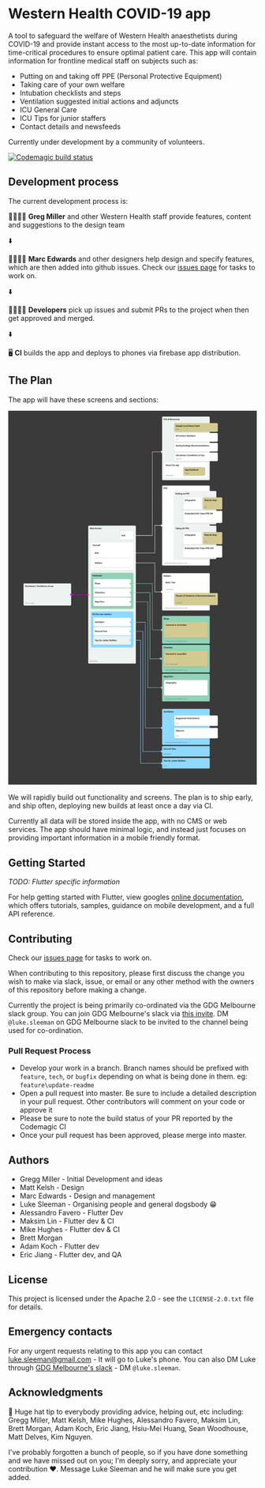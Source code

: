 # Western Health COVID-19 app

A tool to safeguard the welfare of Western Health anaesthetists during COVID-19 and provide instant access to the most up-to-date information for time-critical procedures to ensure optimal patient care.  This app will contain information for frontline medical staff on subjects such as:

- Putting on and taking off PPE (Personal Protective Equipment)
- Taking care of your own welfare
- Intubation checklists and steps
- Ventilation suggested initial actions and adjuncts
- ICU General Care
- ICU Tips for junior staffers
- Contact details and newsfeeds


Currently under development by a community of volunteers.

[![Codemagic build status](https://api.codemagic.io/apps/5e75f4bfdd1d6d000a198e90/5e75f4bfdd1d6d000a198e8f/status_badge.svg)](https://codemagic.io/apps/5e75f4bfdd1d6d000a198e90/5e75f4bfdd1d6d000a198e8f/latest_build)

## Development process

The current development process is:

👨‍⚕️👩‍⚕️ **Greg Miller** and other Western Health staff provide features, content and suggestions to the design team

⬇️

👩‍🎨👨‍🎨 **Marc Edwards** and other designers help design and specify features, which are then added into github issues.  Check our [issues page](https://github.com/Western-Health-Covid19-Collaboration/wh_covid19_app/issues) for tasks to work on.

⬇️
 
 👩‍💻👨‍💻 **Developers** pick up issues and submit PRs to the project when then get approved and merged.
 
⬇️
 
🖥 **CI** builds the app and deploys to phones via firebase app distribution.


## The Plan

The app will have these screens and sections:

![App information architecture](docs/Flow-Diagram.png "The information architecture of the app")

We will rapidly build out functionality and screens.  The plan is to ship early, and ship often, deploying new builds at least once a day via CI.

Currently all data will be stored inside the app, with no CMS or web services.  The app should have minimal logic, and instead just focuses on providing important information in a mobile friendly format.

## Getting Started

*TODO:  Flutter specific information*

For help getting started with Flutter, view googles
[online documentation](https://flutter.dev/docs), which offers tutorials,
samples, guidance on mobile development, and a full API reference.

## Contributing

Check our [issues page](https://github.com/Western-Health-Covid19-Collaboration/wh_covid19_app/issues) for tasks to work on.

When contributing to this repository, please first discuss the change you wish to make via slack, issue, or email or any other method with the owners of this repository before making a change.

Currently the project is being primarily co-ordinated via the GDG Melbourne slack group.  You can join GDG Melbourne's slack via [this invite](http://bit.ly/join_gdgslack).  DM `@luke.sleeman` on GDG Melbourne slack to be invited to the channel being used for co-ordination.

### Pull Request Process

* Develop your work in a branch.  Branch names should be prefixed with `feature`, `tech`, or `bugfix` depending on what is being done in them.  eg:  `feature\update-readme`
* Open a pull request into master.  Be sure to include a detailed description in your pull request.  Other contributors will comment on your code or approve it
* Please be sure to note the build status of your PR reported by the Codemagic CI
* Once your pull request has been approved, please merge into master.

## Authors

* Gregg Miller - Initial Development and ideas
* Matt Kelsh - Design
* Marc Edwards - Design and management
* Luke Sleeman - Organising people and general dogsbody 😁
* Alessandro Favero - Flutter Dev
* Maksim Lin - Flutter dev & CI
* Mike Hughes - Flutter dev & CI
* Brett Morgan
* Adam Koch - Flutter dev
* Eric Jiang - Flutter dev, and QA

## License

This project is licensed under the Apache 2.0 - see the `LICENSE-2.0.txt` file for details.

## Emergency contacts

For any urgent requests relating to this app you can contact luke.sleeman@gmail.com - It will go to Luke's phone.  You can also DM Luke through [GDG Melbourne's slack](http://bit.ly/join_gdgslack) - DM `@luke.sleeman`.

## Acknowledgments

🎩 Huge hat tip to everybody providing advice, helping out, etc including: Gregg Miller, Matt Kelsh, Mike Hughes,  Alessandro Favero, Maksim Lin, Brett Morgan, Adam Koch, Eric Jiang, Hsiu-Mei Huang, Sean Woodhouse, Matt Delves, Kim Nguyen.

I've probably forgotten a bunch of people, so if you have done something and we have missed out on you;  I'm deeply sorry, and appreciate your contribution ❤️.  Message Luke Sleeman and he will make sure you get added.